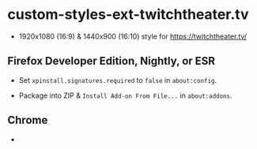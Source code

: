 # custom-styles-ext-twitchtheater.tv

* 1920x1080 (16:9) & 1440x900 (16:10) style for https://twitchtheater.tv/

## Firefox Developer Edition, Nightly, or ESR

* Set `xpinstall.signatures.required` to `false` in `about:config`.

* Package into ZIP & `Install Add-on From File...` in `about:addons`. <!-- https://extensionworkshop.com/documentation/publish/package-your-extension/ -->

## Chrome

*
